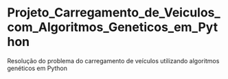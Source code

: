 # Projeto_Carregamento_de_Veiculos_com_Algoritmos_Geneticos_em_Python
Resolução do problema do carregamento de veículos utilizando algoritmos genéticos em Python
